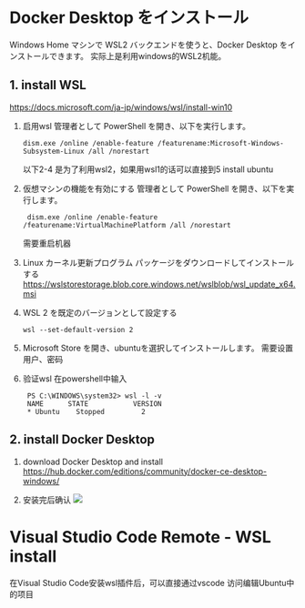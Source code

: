 # Docker Desktop をインストール
Windows Home マシンで WSL2 バックエンドを使うと、Docker Desktop をインストールできます。
实际上是利用windows的WSL2机能。

## 1. install WSL

https://docs.microsoft.com/ja-jp/windows/wsl/install-win10

1. 启用wsl
    管理者として PowerShell を開き、以下を実行します。
    ```
    dism.exe /online /enable-feature /featurename:Microsoft-Windows-Subsystem-Linux /all /norestart
    ```
    以下2-4 是为了利用wsl2，如果用wsl1的话可以直接到5 install ubuntu

2. 仮想マシンの機能を有効にする
   管理者として PowerShell を開き、以下を実行します。
   ```
    dism.exe /online /enable-feature /featurename:VirtualMachinePlatform /all /norestart
    ```
    需要重启机器 

3. Linux カーネル更新プログラム パッケージをダウンロードしてインストールする
　　https://wslstorestorage.blob.core.windows.net/wslblob/wsl_update_x64.msi

4. WSL 2 を既定のバージョンとして設定する
    ```
    wsl --set-default-version 2
    ```

5. Microsoft Store を開き、ubuntuを選択してインストールします。
    需要设置用户、密码

6. 验证wsl
   在powershell中输入
   ```
    PS C:\WINDOWS\system32> wsl -l -v
    NAME      STATE           VERSION
    * Ubuntu    Stopped         2
   ```


## 2. install Docker Desktop

1. download Docker Desktop and install
https://hub.docker.com/editions/community/docker-ce-desktop-windows/

2. 安装完后确认
![](img/2021-05-28-00-18-03.png)

# Visual Studio Code Remote - WSL install

在Visual Studio Code安装wsl插件后，可以直接通过vscode 访问编辑Ubuntu中的项目